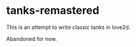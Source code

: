 tanks-remastered
================

This is an attempt to write classic tanks in love2d.

Abandoned for now.